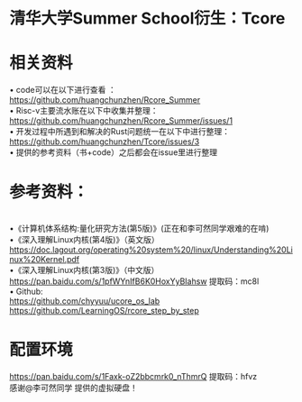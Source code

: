 # 清华大学Summer School衍生：Tcore
# 相关资料
• code可以在以下进行查看 ：</br>https://github.com/huangchunzhen/Rcore_Summer 
</br>• Risc-v主要流水账在以下中收集并整理：</br>https://github.com/huangchunzhen/Rcore_Summer/issues/1
</br>• 开发过程中所遇到和解决的Rust问题统一在以下中进行整理：</br>https://github.com/huangchunzhen/Tcore/issues/3
</br>• 提供的参考资料（书+code）之后都会在issue里进行整理
# 参考资料：
</br> •《计算机体系结构:量化研究方法(第5版)》(正在和李可然同学艰难的在啃)
</br> •《深入理解Linux内核(第4版)》（英文版）
</br> https://doc.lagout.org/operating%20system%20/linux/Understanding%20Linux%20Kernel.pdf 
</br> •《深入理解Linux内核(第3版)》（中文版）
</br> https://pan.baidu.com/s/1pfWYnIfB6K0HoxYyBIahsw  提取码：mc8l
</br> • Github:
</br> https://github.com/chyyuu/ucore_os_lab
</br> https://github.com/LearningOS/rcore_step_by_step
# 配置环境
https://pan.baidu.com/s/1Faxk-oZ2bbcmrk0_nThmrQ  提取码：hfvz
<br /> 感谢@李可然同学 提供的虚拟硬盘！



